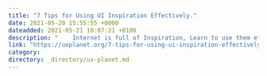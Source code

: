```yaml
---
title: "7 Tips for Using UI Inspiration Effectively."
date: 2021-05-20 15:55:55 +0000
dateadded: 2021-05-21 10:07:21 +0100
description: "    Internet is full of Inspiration, Learn to use them effectively.  Continue reading on UX Planet »  "
link: "https://uxplanet.org/7-tips-for-using-ui-inspiration-effectively-e01be0964724?source=rss----819cc2aaeee0---4"
category:
directory: _directory/ux-planet.md
---
```

